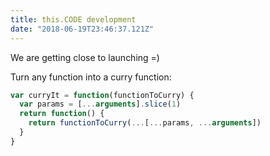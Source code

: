 ```yaml
---
title: this.CODE development
date: "2018-06-19T23:46:37.121Z"
---
```


We are getting close to launching =)

Turn any function into a curry function:

```javascript
var curryIt = function(functionToCurry) {
  var params = [...arguments].slice(1)
  return function() {
    return functionToCurry(...[...params, ...arguments])
  }
}
```
